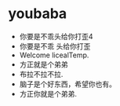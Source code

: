 # youbaba

- 你要是不乖头给你打歪4
- 你要是不乖 头给你打歪
- Welcome licealTemp.
- 方正就是个弟弟
- 布拉不拉不拉.
- 脑子是个好东西，希望你也有。
- 方正你就是个弟弟.

